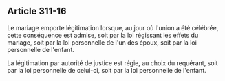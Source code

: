 Article 311-16
----
Le mariage emporte légitimation lorsque, au jour où l'union a été célébrée,
cette conséquence est admise, soit par la loi régissant les effets du mariage,
soit par la loi personnelle de l'un des époux, soit par la loi personnelle de
l'enfant.

La légitimation par autorité de justice est régie, au choix du requérant, soit
par la loi personnelle de celui-ci, soit par la loi personnelle de l'enfant.
